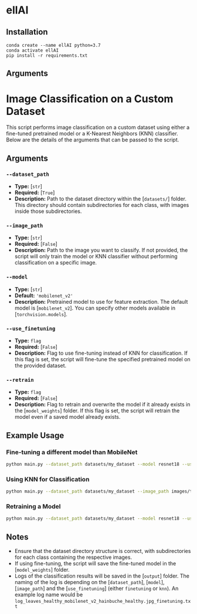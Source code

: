 # ellAI

## Installation

```
conda create --name ellAI python=3.7
conda activate ellAI
pip install -r requirements.txt
```

## Arguments

# Image Classification on a Custom Dataset

This script performs image classification on a custom dataset using either a fine-tuned pretrained model or a K-Nearest Neighbors (KNN) classifier. Below are the details of the arguments that can be passed to the script.

## Arguments

### `--dataset_path`
- **Type:** [`str`]
- **Required:** [`True`]
- **Description:** Path to the dataset directory within the [`datasets/`] folder. This directory should contain subdirectories for each class, with images inside those subdirectories.

### `--image_path`
- **Type:** [`str`]
- **Required:** [`False`]
- **Description:** Path to the image you want to classify. If not provided, the script will only train the model or KNN classifier without performing classification on a specific image.

### `--model`
- **Type:** [`str`]
- **Default:** `'mobilenet_v2'`
- **Description:** Pretrained model to use for feature extraction. The default model is [`mobilenet_v2`]. You can specify other models available in [`torchvision.models`].

### `--use_finetuning`
- **Type:** `flag`
- **Required:** [`False`]
- **Description:** Flag to use fine-tuning instead of KNN for classification. If this flag is set, the script will fine-tune the specified pretrained model on the provided dataset.

### `--retrain`
- **Type:** `flag`
- **Required:** [`False`]
- **Description:** Flag to retrain and overwrite the model if it already exists in the [`model_weights`] folder. If this flag is set, the script will retrain the model even if a saved model already exists.

## Example Usage

### Fine-tuning a different model than MobileNet
```sh
python main.py --dataset_path datasets/my_dataset --model resnet18 --use_finetuning
```

### Using KNN for Classification
```sh
python main.py --dataset_path datasets/my_dataset --image_path images/test_image.jpg
```

### Retraining a Model
```sh
python main.py --dataset_path datasets/my_dataset --model resnet18 --use_finetuning --retrain
```

## Notes
- Ensure that the dataset directory structure is correct, with subdirectories for each class containing the respective images.
- If using fine-tuning, the script will save the fine-tuned model in the [`model_weights`] folder.
- Logs of the classification results will be saved in the [`output`] folder. The naming of the log is depending on the [`dataset_path`], [`model`], [`image_path`] and the [`use_finetuning`] (either `finetuning` or `knn`). An example log name would be `log_leaves_healthy_mobilenet_v2_hainbuche_healthy.jpg_finetuning.txt`